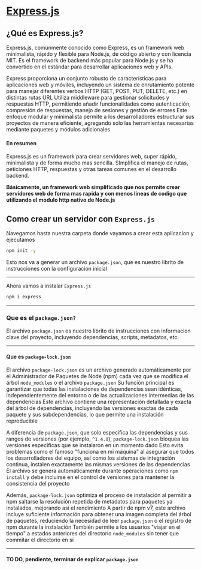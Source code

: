 # [Express.js](https://www.npmjs.com/package/express)

## ¿Qué es Express.js?

Express.js, comúnmente conocido como Express, es un framework web minimalista, rápido y flexible para Node.js, de código abierto y con licencia MIT. Es el framework de backend más popular para Node.js y se ha convertido en el estándar para desarrollar aplicaciones web y APIs.

Express proporciona un conjunto robusto de características para aplicaciones web y móviles, incluyendo un sistema de enrutamiento potente para manejar diferentes verbos HTTP (GET, POST, PUT, DELETE, etc.) en distintas rutas URL  Utiliza middleware para gestionar solicitudes y respuestas HTTP, permitiendo añadir funcionalidades como autenticación, compresión de respuestas, manejo de sesiones y gestión de errores  Este enfoque modular y minimalista permite a los desarrolladores estructurar sus proyectos de manera eficiente, agregando solo las herramientas necesarias mediante paquetes y módulos adicionales 

#### En resumen

Express.js es un framework para crear servidores web, super rápido, minimalista y de forma mucho mas sencilla. SImplifica el manejo de rutas, peticiones HTTP, respuestas y otras tareas comunes en el desarrollo backend.

**Básicamente, un framework web simplificado que nos permite crear servidores web de forma mas rapida y con menos lineas de codigo que utilizando el modulo http nativo de Node.js**


## Como crear un servidor con `Express.js`

Navegamos hasta nuestra carpeta donde vayamos a crear esta aplicacion y ejecutamos

```sh
npm init -y
```
Esto nos va a generar un archivo `package.json`, que es nuestro librito de instrucciones con la configuracion inicial

---

Ahora vamos a instalar `Express.js`

```sh
npm i express
```
---

### Que es el `package.json?`
El archivo `package.json` es nuestro librito de instrucciones con informacion clave del proyecto, incluyendo dependencias, scripts, metadatos, etc.

---

#### Que es `package-lock.json`
El archivo `package-lock.json` es un archivo generado automáticamente por el Administrador de Paquetes de Node (npm) cada vez que se modifica el árbol `node_modules` o el archivo `package.json`  Su función principal es garantizar que todas las instalaciones de dependencias sean idénticas, independientemente del entorno o de las actualizaciones intermedias de las dependencias  Este archivo contiene una representación detallada y exacta del árbol de dependencias, incluyendo las versiones exactas de cada paquete y sus subdependencias, lo que permite una instalación reproducible 

A diferencia de `package.json`, que solo especifica las dependencias y sus rangos de versiones (por ejemplo, `^1.4.0`), `package-lock.json` bloquea las versiones específicas que se instalaron en un momento dado  Esto evita problemas como el famoso "funciona en mi máquina" al asegurar que todos los desarrolladores del equipo, así como los sistemas de integración continua, instalen exactamente las mismas versiones de las dependencias  El archivo se genera automáticamente durante operaciones como `npm install` y debe incluirse en el control de versiones para mantener la consistencia del proyecto 

Además, `package-lock.json` optimiza el proceso de instalación al permitir a npm saltarse la resolución repetida de metadatos para paquetes ya instalados, mejorando así el rendimiento  A partir de npm v7, este archivo incluye suficiente información para obtener una imagen completa del árbol de paquetes, reduciendo la necesidad de leer `package.json` o el registro de npm durante la instalación  También permite a los usuarios "viajar en el tiempo" a estados anteriores del directorio `node_modules` sin tener que commitar el directorio en sí 

---

#### TO DO, pendiente, terminar de explicar `package.json`